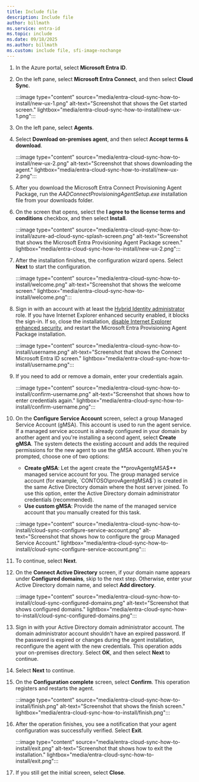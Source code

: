 ```yaml
---
title: Include file
description: Include file
author: billmath
ms.service: entra-id
ms.topic: include
ms.date: 09/18/2025
ms.author: billmath
ms.custom: include file, sfi-image-nochange
---
```


1. In the Azure portal, select **Microsoft Entra ID**.
1. On the left pane, select **Microsoft Entra Connect**, and then select **Cloud Sync**.

   :::image type="content" source="media/entra-cloud-sync-how-to-install/new-ux-1.png" alt-text="Screenshot that shows the Get started screen." lightbox="media/entra-cloud-sync-how-to-install/new-ux-1.png":::

1. On the left pane, select **Agents**.
1. Select **Download on-premises agent**, and then select **Accept terms & download**.

   :::image type="content" source="media/entra-cloud-sync-how-to-install/new-ux-2.png" alt-text="Screenshot that shows downloading the agent." lightbox="media/entra-cloud-sync-how-to-install/new-ux-2.png":::

1. After you download the Microsoft Entra Connect Provisioning Agent Package, run the *AADConnectProvisioningAgentSetup.exe* installation file from your downloads folder.

1. On the screen that opens, select the **I agree to the license terms and conditions** checkbox, and then select **Install**.

   :::image type="content" source="media/entra-cloud-sync-how-to-install/azure-ad-cloud-sync-splash-screen.png" alt-text="Screenshot that shows the Microsoft Entra Provisioning Agent Package screen." lightbox="media/entra-cloud-sync-how-to-install/new-ux-2.png":::

1. After the installation finishes, the configuration wizard opens. Select **Next** to start the configuration.

   :::image type="content" source="media/entra-cloud-sync-how-to-install/welcome.png" alt-text="Screenshot that shows the welcome screen." lightbox="media/entra-cloud-sync-how-to-install/welcome.png":::
   
1. Sign in with an account with at least the [Hybrid Identity administrator](/entra/identity/role-based-access-control/permissions-reference#hybrid-identity-administrator) role. If you have Internet Explorer enhanced security enabled, it blocks the sign-in. If so, close the installation, [disable Internet Explorer enhanced security](/troubleshoot/developer/browsers/security-privacy/enhanced-security-configuration-faq), and restart the Microsoft Entra Provisioning Agent Package installation.

   :::image type="content" source="media/entra-cloud-sync-how-to-install/username.png" alt-text="Screenshot that shows the Connect Microsoft Entra ID screen." lightbox="media/entra-cloud-sync-how-to-install/username.png":::

1. If you need to add or remove a domain, enter your credentials again.

   :::image type="content" source="media/entra-cloud-sync-how-to-install/confirm-username.png" alt-text="Screenshot that shows how to enter credentials again." lightbox="media/entra-cloud-sync-how-to-install/confirm-username.png":::

1. On the **Configure Service Account** screen, select a group Managed Service Account (gMSA). This account is used to run the agent service. If a managed service account is already configured in your domain by another agent and you're installing a second agent, select **Create gMSA**. The system detects the existing account and adds the required permissions for the new agent to use the gMSA account. When you're prompted, choose one of two options:

   - **Create gMSA**: Let the agent create the **provAgentgMSA$** managed service account for you. The group managed service account (for example, `CONTOSO\provAgentgMSA$`) is created in the same Active Directory domain where the host server joined. To use this option, enter the Active Directory domain administrator credentials (recommended).
   - **Use custom gMSA**: Provide the name of the managed service account that you manually created for this task.

   :::image type="content" source="media/entra-cloud-sync-how-to-install/cloud-sync-configure-service-account.png" alt-text="Screenshot that shows how to configure the group Managed Service Account." lightbox="media/entra-cloud-sync-how-to-install/cloud-sync-configure-service-account.png":::

1. To continue, select **Next**.

1. On the **Connect Active Directory** screen, if your domain name appears under **Configured domains**, skip to the next step. Otherwise, enter your Active Directory domain name, and select **Add directory**.

   :::image type="content" source="media/entra-cloud-sync-how-to-install/cloud-sync-configured-domains.png" alt-text="Screenshot that shows configured domains." lightbox="media/entra-cloud-sync-how-to-install/cloud-sync-configured-domains.png":::

1. Sign in with your Active Directory domain administrator account. The domain administrator account shouldn't have an expired password. If the password is expired or changes during the agent installation, reconfigure the agent with the new credentials. This operation adds your on-premises directory. Select **OK**, and then select **Next** to continue.

1. Select **Next** to continue.

1. On the **Configuration complete** screen, select **Confirm**. This operation registers and restarts the agent.

   :::image type="content" source="media/entra-cloud-sync-how-to-install/finish.png" alt-text="Screenshot that shows the finish screen." lightbox="media/entra-cloud-sync-how-to-install/finish.png":::

1. After the operation finishes, you see a notification that your agent configuration was successfully verified. Select **Exit**.

   :::image type="content" source="media/entra-cloud-sync-how-to-install/exit.png" alt-text="Screenshot that shows how to exit the installation." lightbox="media/entra-cloud-sync-how-to-install/exit.png":::

1. If you still get the initial screen, select **Close**.

